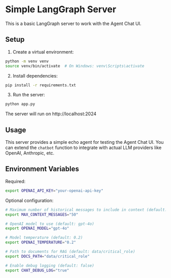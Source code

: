 # Simple LangGraph Server

This is a basic LangGraph server to work with the Agent Chat UI.

## Setup

1. Create a virtual environment:
```bash
python -m venv venv
source venv/bin/activate  # On Windows: venv\Scripts\activate
```

2. Install dependencies:
```bash
pip install -r requirements.txt
```

3. Run the server:
```bash
python app.py
```

The server will run on http://localhost:2024

## Usage

This server provides a simple echo agent for testing the Agent Chat UI. You can extend the `chatbot` function to integrate with actual LLM providers like OpenAI, Anthropic, etc.

## Environment Variables

Required:
```bash
export OPENAI_API_KEY="your-openai-api-key"
```

Optional configuration:
```bash
# Maximum number of historical messages to include in context (default: 50)
export MAX_CONTEXT_MESSAGES="50"

# OpenAI model to use (default: gpt-4o)
export OPENAI_MODEL="gpt-4o"

# Model temperature (default: 0.2)
export OPENAI_TEMPERATURE="0.2"

# Path to documents for RAG (default: data/critical_role)
export DOCS_PATH="data/critical_role"

# Enable debug logging (default: false)
export CHAT_DEBUG_LOG="true"
```
